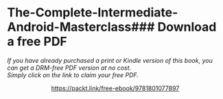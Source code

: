 # The-Complete-Intermediate-Android-Masterclass### Download a free PDF

 <i>If you have already purchased a print or Kindle version of this book, you can get a DRM-free PDF version at no cost.<br>Simply click on the link to claim your free PDF.</i>
<p align="center"> <a href="https://packt.link/free-ebook/9781801077897">https://packt.link/free-ebook/9781801077897 </a> </p>
